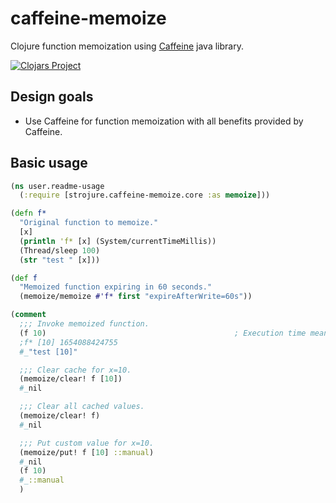 # caffeine-memoize

Clojure function memoization using [Caffeine](https://github.com/ben-manes/caffeine) java library.

[![Clojars Project](https://img.shields.io/clojars/v/com.github.strojure/caffeine-memoize.svg)](https://clojars.org/com.github.strojure/caffeine-memoize)

## Design goals

* Use Caffeine for function memoization with all benefits provided by Caffeine.

## Basic usage

```clojure
(ns user.readme-usage
  (:require [strojure.caffeine-memoize.core :as memoize]))

(defn f*
  "Original function to memoize."
  [x]
  (println 'f* [x] (System/currentTimeMillis))
  (Thread/sleep 100)
  (str "test " [x]))

(def f
  "Memoized function expiring in 60 seconds."
  (memoize/memoize #'f* first "expireAfterWrite=60s"))

(comment
  ;;; Invoke memoized function.
  (f 10)                                          ; Execution time mean : 83,530604 ns
  ;f* [10] 1654088424755
  #_"test [10]"

  ;;; Clear cache for x=10.
  (memoize/clear! f [10])
  #_nil

  ;;; Clear all cached values.
  (memoize/clear! f)
  #_nil

  ;;; Put custom value for x=10.
  (memoize/put! f [10] ::manual)
  #_nil
  (f 10)
  #_::manual
  )
```